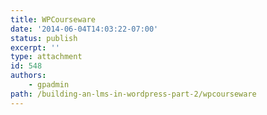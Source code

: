 ```yaml
---
title: WPCourseware
date: '2014-06-04T14:03:22-07:00'
status: publish
excerpt: ''
type: attachment
id: 548
authors:
    - gpadmin
path: /building-an-lms-in-wordpress-part-2/wpcourseware
---
```

<!DOCTYPE html PUBLIC "-//W3C//DTD HTML 4.0 Transitional//EN" "http://www.w3.org/TR/REC-html40/loose.dtd">
<?xml encoding="UTF-8">
